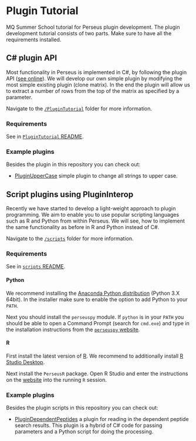 ﻿# Plugin Tutorial

MQ Summer School tutorial for Perseus plugin development.
The plugin development tutorial consists of two parts. Make sure
to have all the requirements installed.

## C# plugin API

Most functionality in Perseus is implemented in C#, by following the plugin API
([see online](https://github.com/jurgencox/perseus-plugins)).
We will develop our own simple plugin by modifying the most simple existing plugin (clone matrix).
In the end the plugin will allow us to extract a number of rows from the top of the matrix as specified
by a parameter.

Navigate to the [`/PluginTutorial`](PluginTutorial) folder for more information.

### Requirements

See in [`PluginTutorial` README](PluginTutorial#requirements).

### Example plugins

Besides the plugin in this repository you can check out:

* [PluginUpperCase](https://github.com/jdrudolph/PluginTutorial) simple plugin to change all strings to upper case.

## Script plugins using PluginInterop

Recently we have started to develop a light-weight approach to plugin programming.
We aim to enable you to use popular scripting languages such as R and Python
from within Perseus. We will see, how to implement the same functionality as before
in R and Python instead of C#.

Navigate to the [`/scripts`](scripts) folder for more information.

### Requirements

See in [`scripts` README](/scripts#requirements--installation).

#### Python

We recommend installing the [Anaconda Python distribution](https://www.continuum.io/downloads)
(Python 3.X 64bit). In the installer make sure to enable the option to add Python to your
`PATH`.

Next you should install the `perseuspy` module.
If `python` is in your `PATH` you should be able to open a Command Prompt (search for `cmd.exe`) and
type in the installation instructions from the [`perseuspy` website](https://github.com/jdrudolph/perseuspy).

#### R

First install the latest version of [R](https://cran.rstudio.com/bin/windows/base/). We recommend
to additionally install [R Studio Desktop](https://www.rstudio.com/products/rstudio/download/).

Next install the `PerseusR` package. Open R Studio and enter the instructions on the [website](https://github.com/jdrudolph/perseusr) into the running `R` session.

### Example plugins

Besides the plugin scripts in this repository you can check out:

* [PluginDependentPeptides](https://github.com/jdrudolph/PluginDependentPeptides) a plugin for reading in the dependent peptide search
  results. This plugin is a hybrid of C# code for passing parameters and a Python script for doing the processing.
